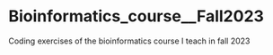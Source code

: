 # Bioinformatics_course__Fall2023
Coding exercises of the bioinformatics course I teach in fall 2023
